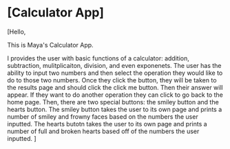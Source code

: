 # [Calculator App]
[Hello, 

This is Maya's Calculator App. 

I provides the user with basic functions of a calculator: addition, subtraction, mulitplicaiton, division, and even exponenets. The user has the ability to input two numbers and then select the operation they would like to do to those two numbers. Once they click the button, they will be taken to the results page and should click the click me button. Then their answer will appear. If they want to do another operation they can click to go back to the home page. Then, there are two special buttons: the smiley button and the hearts button. The smiley button takes the user to its own page and prints a number of smiley and frowny faces based on the numbers the user inputted. The hearts butotn takes the user to its own page and prints a number of full and broken hearts based off of the numbers the user inputted. ]
